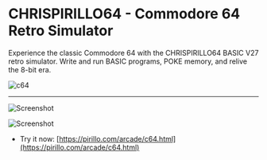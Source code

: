 
# CHRISPIRILLO64 - Commodore 64 Retro Simulator

Experience the classic Commodore 64 with the CHRISPIRILLO64 BASIC V27 retro simulator. Write and run BASIC programs, POKE memory, and relive the 8-bit era.

![c64](https://github.com/user-attachments/assets/25712e44-3afd-4382-a6ce-981f2fcda699)

---

![Screenshot](https://github.com/ChrisPirillo/c64/blob/main/assets/screenshot.png?raw=true)

![Screenshot](https://raw.githubusercontent.com/ChrisPirillo/c64/main/assets/screenshot.png)

* Try it now: [https://pirillo.com/arcade/c64.html](https://pirillo.com/arcade/c64.html)
